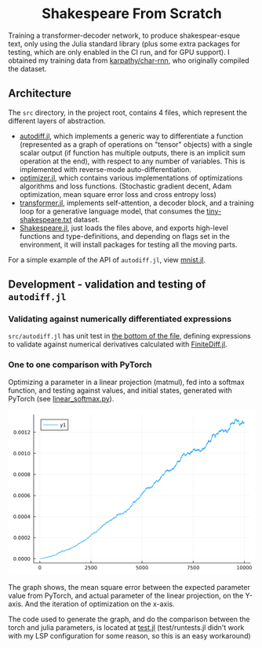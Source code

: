 <center><h1>Shakespeare From Scratch</h1></center>

Training a transformer-decoder network, to produce shakespear-esque text, only using the Julia standard library (plus some extra packages for testing, which are only enabled in the CI run, and for GPU support).
I obtained my training data from [karpathy/char-rnn](https://github.com/karpathy/char-rnn/blob/master/data/tinyshakespeare/input.txt), who originally compiled the dataset.

## Architecture
The `src` directory, in the project root, contains 4 files, which represent the different layers of abstraction.
- [autodiff.jl](src/autodiff.jl), which implements a generic way to differentiate a function (represented as a graph of operations on "tensor" objects) with a single scalar output (if function has multiple outputs, there is an implicit sum operation at the end), with respect to any number of variables. This is implemented with reverse-mode auto-differentiation.
- [optimizer.jl](src/optimizer.jl), which contains various implementations of optimizations algorithms and loss functions. (Stochastic gradient decent, Adam optimization, mean square error loss and cross entropy loss)
- [transformer.jl](src/transformer.jl), implements self-attention, a decoder block, and a training loop for a generative language model, that consumes the [tiny-shakespeare.txt](tiny-shakespeare.txt) dataset.
- [Shakespeare.jl](src/Shakespeare.jl), just loads the files above, and exports high-level functions and type-definitions, and depending on flags set in the environment, it will install packages for testing all the moving parts.

For a simple example of the API of `autodiff.jl`, view [mnist.jl](test/mnist.jl).

## Development - validation and testing of `autodiff.jl`
### Validating against numerically differentiated expressions
`src/autodiff.jl` has unit test in [the bottom of the file](https://github.com/unic0rn9k/shakespeare_from_scratch/blob/bd5c2a14ae783762a626c398ab5e62dde74e4fa8/src/autodiff.jl#L525), defining expressions to validate against numerical derivatives calculated with [FiniteDiff.jl](https://github.com/JuliaDiff/FiniteDiff.jl).

### One to one comparison with PyTorch
Optimizing a parameter in a linear projection (matmul), fed into a softmax function, and testing against values, and initial states, generated with PyTorch (see [linear_softmax.py](test/py/linear_softmax.py)).

![](test/compare_plots/linear_softmax.png)

The graph shows, the mean square error between the expected parameter value from PyTorch, and actual parameter of the linear projection, on the Y-axis. And the iteration of optimization on the x-axis.

The code used to generate the graph, and do the comparison between the torch and julia parameters, is located at [test.jl](https://github.com/unic0rn9k/shakespeare_from_scratch/blob/master/test/test.jl#L50-L57) (test/runtests.jl didn't work with my LSP configuration for some reason, so this is an easy workaround)
